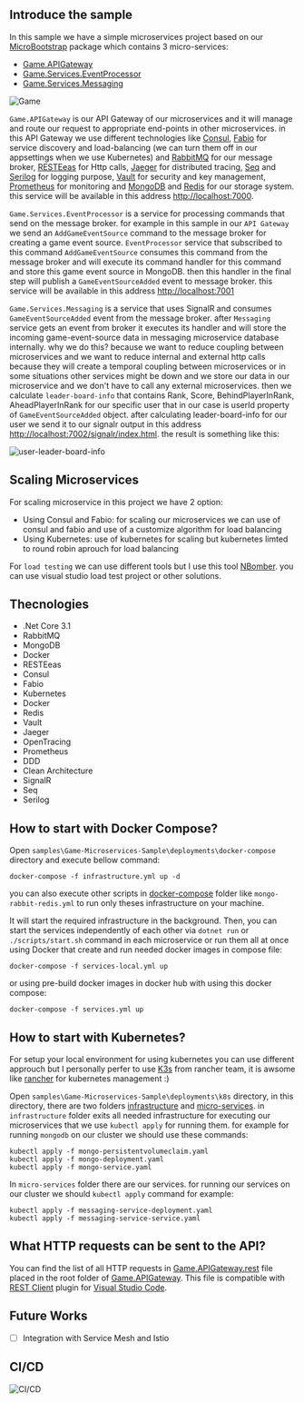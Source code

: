 **Introduce the sample**
----------------
In this sample we have a simple microservices project based on our [MicroBootstrap](https://github.com/mehdihadeli/MicroBootstrap/tree/master/src/MicroBootstrap) package which contains 3 micro-services: 
* [Game.APIGateway](https://github.com/mehdihadeli/MicroBootstrap/tree/master/samples/Game-Microservices-Sample/Game.APIGateway)
* [Game.Services.EventProcessor](https://github.com/mehdihadeli/MicroBootstrap/tree/master/samples/Game-Microservices-Sample/Game.Services.EventProcessor)
* [Game.Services.Messaging](https://github.com/mehdihadeli/MicroBootstrap/tree/master/samples/Game-Microservices-Sample/Game.Services.Messaging)
 
 
 ![Game](https://github.com/mehdihadeli/MicroBootstrap/blob/master/samples/Game-Microservices-Sample/image.jpg?raw=true)
 
 `Game.APIGateway` is our API Gateway of our microservices and it will manage and route our request to appropriate end-points in other microservices. in this API Gateway we use different technologies like [Consul](https://www.consul.io/), [Fabio](https://fabiolb.net/) for service discovery and load-balancing (we can turn them off in our appsettings when we use Kubernetes) and [RabbitMQ](https://www.rabbitmq.com/) for our message broker, [RESTEeas](https://github.com/canton7/RestEase) for Http calls, [Jaeger](https://www.jaegertracing.io/) for distributed tracing, [Seq](https://datalust.co/) and [Serilog](https://serilog.net/) for logging purpose, [Vault](https://www.vaultproject.io/) for security and key management, [Prometheus](https://prometheus.io/) for monitoring and [MongoDB](https://www.mongodb.com/) and [Redis](https://redis.io/) for our storage system. this service will be available in this address [http://localhost:7000](http://localhost:7000).
 
 `Game.Services.EventProcessor` is a service for processing commands that send on the message broker. for example in this sample in our `API Gateway` we send an `AddGameEventSource` command to the message broker for creating a game event source. `EventProcessor` service that subscribed to this command `AddGameEventSource` consumes this command from the message broker and will execute its command handler for this command and store this game event source in MongoDB. then this handler in the final step will publish a `GameEventSourceAdded` event to message broker. this service will be available in this address [http://localhost:7001](http://localhost:7001)
 
 `Game.Services.Messaging` is a service that uses SignalR and consumes `GameEventSourceAdded` event from the message broker. after `Messaging` service gets an event from broker it executes its handler and will store the incoming game-event-source data in messaging microservice database internally. why we do this? because we want to reduce coupling between microservices and we want to reduce internal and external http calls because they will create a temporal coupling between microservices or in some situations other services might be down and we store our data in our microservice and we don't have to call any external microservices. then we calculate `leader-board-info` that contains Rank, Score, BehindPlayerInRank, AheadPlayerInRank for our specific user that in our case is userId property of `GameEventSourceAdded` object. after calculating leader-board-info for our user we send it to our signalr output in this address [http://localhost:7002/signalr/index.html](http://localhost:7002/signalr/index.html). the result is something like this:
 
 ![user-leader-board-info](https://github.com/mehdihadeli/MicroBootstrap/blob/master/samples/Game-Microservices-Sample/user-leader-board-info.jpg?raw=true)
 
 **Scaling Microservices**
 ----------------
 For scaling microservice in this project we have 2 option:
 * Using Consul and Fabio: for scaling our microservices we can use of consul and fabio and use of a customize algorithm for load balancing
 * Using Kubernetes: use of kubernetes for scaling but kubernetes limted to round robin aprouch for load balancing      
 
 For `load testing` we can use different tools but I use this tool [NBomber](https://nbomber.com/). you can use visual studio load test project or other solutions.
 
**Thecnologies**
----------------
* .Net Core 3.1
* RabbitMQ
* MongoDB
* Docker
* RESTEeas
* Consul
* Fabio
* Kubernetes
* Docker
* Redis
* Vault
* Jaeger
* OpenTracing
* Prometheus
* DDD
* Clean Architecture
* SignalR
* Seq
* Serilog


**How to start with Docker Compose?**
----------------

Open `samples\Game-Microservices-Sample\deployments\docker-compose` directory and execute bellow command:

```
docker-compose -f infrastructure.yml up -d
```
you can also execute other scripts in [docker-compose](https://github.com/mehdihadeli/MicroBootstrap/tree/master/samples/Game-Microservices-Sample/deployments/docker-compose) folder like `mongo-rabbit-redis.yml` to run only theses infrastructure on your machine.

It will start the required infrastructure in the background. Then, you can start the services independently of each other via `dotnet run` or `./scripts/start.sh` command in each microservice or run them all at once using Docker that create and run needed docker images in compose file:

```
docker-compose -f services-local.yml up
```
or using pre-build docker images in docker hub with using this docker compose:

```
docker-compose -f services.yml up
```

**How to start with Kubernetes?**
----------------
For setup your local environment for using kubernetes you can use different approuch but I personally perfer to use [K3s](https://k3s.io/) from rancher team, it is awsome like [rancher](https://rancher.com/) for kubernetes management :)        

Open `samples\Game-Microservices-Sample\deployments\k8s` directory, in this directory, there are two folders [infrastructure](https://github.com/mehdihadeli/MicroBootstrap/tree/master/samples/Game-Microservices-Sample/deployments/k8s/infrastructure) and [micro-services](https://github.com/mehdihadeli/MicroBootstrap/tree/master/samples/Game-Microservices-Sample/deployments/k8s/micro-services). in `infrastructure` folder exits all needed infrastructure for executing our microservices that we use `kubectl apply` for running them. for example for running `mongodb` on our cluster we should use these commands:

```
kubectl apply -f mongo-persistentvolumeclaim.yaml
kubectl apply -f mongo-deployment.yaml
kubectl apply -f mongo-service.yaml
```
In `micro-services` folder there are our services. for running our services on our cluster we should `kubectl apply` command for example:

```
kubectl apply -f messaging-service-deployment.yaml
kubectl apply -f messaging-service-service.yaml
```

**What HTTP requests can be sent to the API?**
----------------

You can find the list of all HTTP requests in [Game.APIGateway.rest](https://github.com/mehdihadeli/MicroBootstrap/blob/master/samples/Game-Microservices-Sample/Game.APIGateway/Game.APIGateway.rest) file placed in the root folder of [Game.APIGateway](https://github.com/mehdihadeli/MicroBootstrap/tree/master/samples/Game-Microservices-Sample/Game.APIGateway).
This file is compatible with [REST Client](https://marketplace.visualstudio.com/items?itemName=humao.rest-client) plugin for [Visual Studio Code](https://code.visualstudio.com).


**Future Works**
----------------
-  [ ] Integration with Service Mesh and Istio

**CI/CD**
----------------
 
 ![CI/CD](https://github.com/mehdihadeli/MicroBootstrap/blob/master/samples/Game-Microservices-Sample/ci-cd.png?raw=true)
